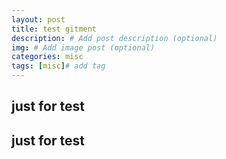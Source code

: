 ```yaml
---
layout: post
title: test gitment
description: # Add post description (optional)
img: # Add image post (optional)
categories: misc
tags: [misc]# add tag
---
```


## just for test
## just for test

